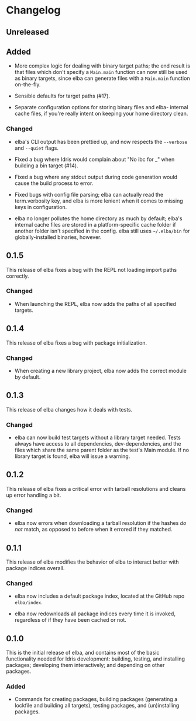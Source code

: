 # Changelog

## Unreleased

## Added

- More complex logic for dealing with binary target paths; the end
  result is that files which don't specify a `Main.main` function
  can now still be used as binary targets, since elba can generate
  files with a `Main.main` function on-the-fly.

- Sensible defaults for target paths (#17).

- Separate configuration options for storing binary files and elba-
  internal cache files, if you're really intent on keeping your
  home directory clean.

### Changed

- elba's CLI output has been prettied up, and now respects
  the `--verbose` and `--quiet` flags.

- Fixed a bug where Idris would complain about "No ibc for _"
  when building a bin target (#14).

- Fixed a bug where any stdout output during code generation
  would cause the build process to error.

- Fixed bugs with config file parsing; elba can actually read
  the term.verbosity key, and elba is more lenient when it
  comes to missing keys in configuration.

- elba no longer pollutes the home directory as much by default; 
  elba's internal cache files are stored in a platform-specific
  cache folder if another folder isn't specified in the config.
  elba still uses `~/.elba/bin` for globally-installed binaries,
  however.

## 0.1.5

This release of elba fixes a bug with the REPL not loading
import paths correctly.

### Changed

- When launching the REPL, elba now adds the paths of all
  specified targets.

## 0.1.4

This release of elba fixes a bug with package initialization.

### Changed

- When creating a new library project, elba now adds the correct
  module by default.

## 0.1.3

This release of elba changes how it deals with tests.

### Changed

- elba can now build test targets without a library target needed.
  Tests always have access to all dependencies, dev-dependencies,
  and the files which share the same parent folder as the test's
  Main module. If no library target is found, elba will issue a
  warning.

## 0.1.2

This release of elba fixes a critical error with tarball resolutions
and cleans up error handling a bit.

### Changed

- elba now errors when downloading a tarball resolution if the hashes
  *do not* match, as opposed to before when it errored if they matched.

## 0.1.1

This release of elba modifies the behavior of elba to interact better
with package indices overall.

### Changed

- elba now includes a default package index, located at the GitHub repo
  `elba/index`.

- elba now redownloads all package indices every time it is invoked,
  regardless of if they have been cached or not.

## 0.1.0

This is the initial release of elba, and contains most of the basic
functionality needed for Idris development: building, testing, and
installing packages; developing them interactively; and depending on
other packages.

### Added

- Commands for creating packages, building packages (generating a lockfile
  and building all targets), testing packages, and (un)installing packages.


